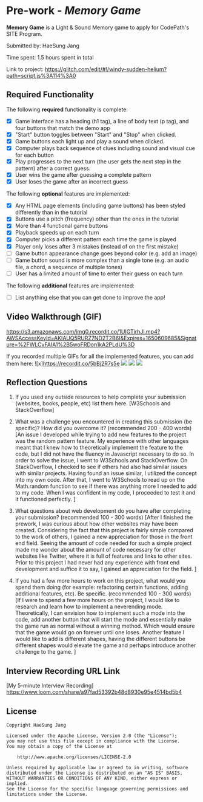 # Pre-work - *Memory Game*

**Memory Game** is a Light & Sound Memory game to apply for CodePath's SITE Program. 

Submitted by: HaeSung Jang

Time spent: 1.5 hours spent in total

Link to project: https://glitch.com/edit/#!/windy-sudden-helium?path=script.js%3A114%3A0

## Required Functionality

The following **required** functionality is complete:

* [x] Game interface has a heading (h1 tag), a line of body text (p tag), and four buttons that match the demo app
* [x] "Start" button toggles between "Start" and "Stop" when clicked. 
* [x] Game buttons each light up and play a sound when clicked. 
* [x] Computer plays back sequence of clues including sound and visual cue for each button
* [x] Play progresses to the next turn (the user gets the next step in the pattern) after a correct guess. 
* [x] User wins the game after guessing a complete pattern
* [x] User loses the game after an incorrect guess

The following **optional** features are implemented:

* [x] Any HTML page elements (including game buttons) has been styled differently than in the tutorial
* [x] Buttons use a pitch (frequency) other than the ones in the tutorial
* [x] More than 4 functional game buttons
* [x] Playback speeds up on each turn
* [x] Computer picks a different pattern each time the game is played
* [x] Player only loses after 3 mistakes (instead of on the first mistake)
* [ ] Game button appearance change goes beyond color (e.g. add an image)
* [ ] Game button sound is more complex than a single tone (e.g. an audio file, a chord, a sequence of multiple tones)
* [ ] User has a limited amount of time to enter their guess on each turn

The following **additional** features are implemented:

- [ ] List anything else that you can get done to improve the app!

## Video Walkthrough (GIF)

https://s3.amazonaws.com/img0.recordit.co/1UIGTjrhJl.mp4?AWSAccessKeyId=AKIAUQ5RURZ7ND2T2B6I&Expires=1650609685&Signature=%2FWLCvFAIA1%2B5woFRDon1kA2PLdU%3D

If you recorded multiple GIFs for all the implemented features, you can add them here:
![x]https://recordit.co/5bBj2R7s5e
![](gif2-link-here)
![](gif3-link-here)
![](gif4-link-here)

## Reflection Questions
1. If you used any outside resources to help complete your submission (websites, books, people, etc) list them here. 
[W3Schools and StackOverflow]

2. What was a challenge you encountered in creating this submission (be specific)? How did you overcome it? (recommended 200 - 400 words) 
[An issue I developed while trying to add new features to the project was the random pattern feature. My experience with other languages meant that I knew how to theoretically implement the feature to the code, but I did not have the fluency in Javascript necessary to do so. In order to solve the issue, I went to W3Schools and StackOverflow. On StackOverflow, I checked to see if others had also had similar issues with similar projects. Having found an issue similar, I utilized the concept into my own code. After that, I went to W3Schools to read up on the Math.random function to see if there was anything more I needed to add to my code. When I was confident in my code, I proceeded to test it and it functioned perfectly.
]

3. What questions about web development do you have after completing your submission? (recommended 100 - 300 words) 
[After I finished the prework, I was curious about how other websites may have been created. Considering the fact that this project is fairly simple compared to the work of others, I gained a new appreciation for those in the front end field. Seeing the amount of code needed for such a simple project made me wonder about the amount of code necessary for other websites like Twitter, where it is full of features and links to other sites. Prior to this project I had never had any experience with front end development and suffice it to say, I gained an appreciation for the field.
]

4. If you had a few more hours to work on this project, what would you spend them doing (for example: refactoring certain functions, adding additional features, etc). Be specific. (recommended 100 - 300 words) 
[If I were to spend a few more hours on the project, I would like to research and learn how to implement a neverending mode. Theoretically, I can envision how to implement such a mode into the code, add another button that will start the mode and essentially make the game run as normal without a winning method. Which would ensure that the game would go on forever until one loses. Another feature I would like to add is different shapes, having the different buttons be different shapes would elevate the game and perhaps introduce another challenge to the game.
]



## Interview Recording URL Link

[My 5-minute Interview Recording]
https://www.loom.com/share/a97fad53392b48d8930e95e4514bd5b4


## License

    Copyright HaeSung Jang

    Licensed under the Apache License, Version 2.0 (the "License");
    you may not use this file except in compliance with the License.
    You may obtain a copy of the License at

        http://www.apache.org/licenses/LICENSE-2.0

    Unless required by applicable law or agreed to in writing, software
    distributed under the License is distributed on an "AS IS" BASIS,
    WITHOUT WARRANTIES OR CONDITIONS OF ANY KIND, either express or implied.
    See the License for the specific language governing permissions and
    limitations under the License.
